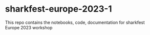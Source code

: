 # sharkfest-europe-2023-1
This repo contains the notebooks, code, documentation for sharkfest Europe 2023 workshop
